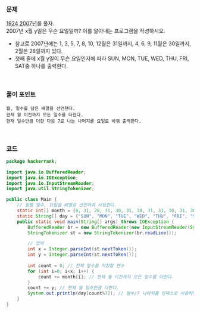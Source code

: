 ### 문제
[1924 2007년](https://www.acmicpc.net/problem/1924)를 풀자. <br>
2007년 x월 y일은 무슨 요일일까? 이를 알아내는 프로그램을 작성하시오. <br>
+ 참고로 2007년에는 1, 3, 5, 7, 8, 10, 12월은 31일까지, 4, 6, 9, 11월은 30일까지, 2월은 28일까지 있다.
+ 첫째 줄에 x월 y일이 무슨 요일인지에 따라 SUN, MON, TUE, WED, THU, FRI, SAT중 하나를 출력한다.

<br>

### 풀이 포인트
```
월, 일수를 담은 배열을 선언한다.
현재 월 이전까지 모든 일수를 더한다.
현재 일수만큼 더한 다음 7로 나눈 나머지를 요일로 바꿔 출력한다.
```

<br>

### 코드
```java
package hackerrank;

import java.io.BufferedReader;
import java.io.IOException;
import java.io.InputStreamReader;
import java.util.StringTokenizer;

public class Main {
    // 월별 일수, 요일을 배열로 선언하여 사용한다.
    static int[] month = {0, 31, 28, 31, 30, 31, 30, 31, 31, 30, 31, 30, 31};
    static String[] day = {"SUN", "MON", "TUE", "WED", "THU", "FRI", "SAT"};
    public static void main(String[] args) throws IOException {
        BufferedReader br = new BufferedReader(new InputStreamReader(System.in));
        StringTokenizer st = new StringTokenizer(br.readLine());

        // 입력
        int x = Integer.parseInt(st.nextToken());
        int y = Integer.parseInt(st.nextToken());
        
        int count = 0; // 전체 일수를 저장할 변수
        for (int i=0; i<x; i++) {
            count += month[i]; // 현재 월 이전까지 모든 일수를 더한다.
        }
        count += y; // 현재 월 일수만큼 더한다.
        System.out.println(day[count%7]); // 일수/7 나머지를 인덱스로 사용하여 요일을 찾아 출력한다.
    }
}
```
